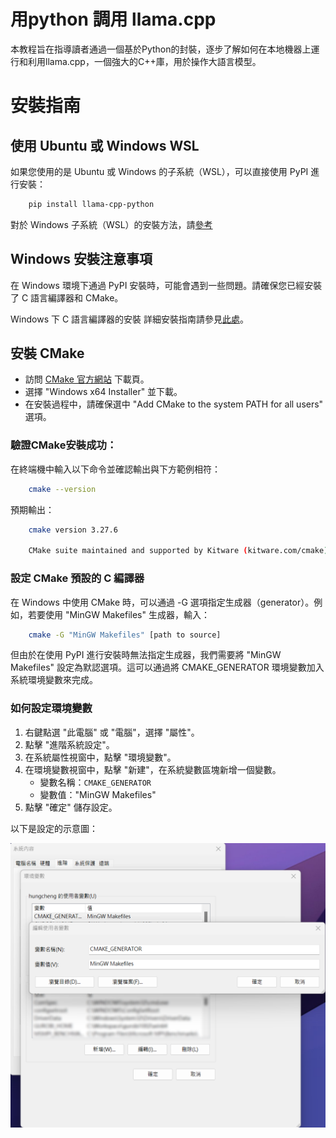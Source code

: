# 用python 調用 llama.cpp

本教程旨在指導讀者通過一個基於Python的封裝，逐步了解如何在本地機器上運行和利用llama.cpp，一個強大的C++庫，用於操作大語言模型。
# 安裝指南

## 使用 Ubuntu 或 Windows WSL
如果您使用的是 Ubuntu 或 Windows 的子系統（WSL），可以直接使用 PyPI 進行安裝：
```bash
    pip install llama-cpp-python
```
對於 Windows 子系統（WSL）的安裝方法，請[參考](https://learn.microsoft.com/zh-tw/windows/wsl/install)

## Windows 安裝注意事項
在 Windows 環境下通過 PyPI 安裝時，可能會遇到一些問題。請確保您已經安裝了 C 語言編譯器和 CMake。<br>

Windows 下 C 語言編譯器的安裝
詳細安裝指南請參見[此處](../Windows_Installation/README.md#windows下c語言編譯器的安裝)。

## 安裝 CMake
- 訪問 [CMake 官方網站](https://cmake.org/download/) 下載頁。
- 選擇 "Windows x64 Installer" 並下載。
- 在安裝過程中，請確保選中 "Add CMake to the system PATH for all users" 選項。

### 驗證CMake安裝成功：

在終端機中輸入以下命令並確認輸出與下方範例相符：
```bash
    cmake --version
```
預期輸出：
```bash
    cmake version 3.27.6

    CMake suite maintained and supported by Kitware (kitware.com/cmake).
```
### 設定 CMake 預設的 C 編譯器
在 Windows 中使用 CMake 時，可以通過 -G 選項指定生成器（generator）。例如，若要使用 "MinGW Makefiles" 生成器，輸入：
```bash
    cmake -G "MinGW Makefiles" [path to source]
```
但由於在使用 PyPI 進行安裝時無法指定生成器，我們需要將 "MinGW Makefiles" 設定為默認選項。這可以通過將 CMAKE_GENERATOR 環境變數加入系統環境變數來完成。

### 如何設定環境變數

1. 右鍵點選 "此電腦" 或 "電腦"，選擇 "屬性"。
2. 點擊 "進階系統設定"。
3. 在系統屬性視窗中，點擊 "環境變數"。
4. 在環境變數視窗中，點擊 "新建"，在系統變數區塊新增一個變數。
   - 變數名稱：`CMAKE_GENERATOR`
   - 變數值："MinGW Makefiles"
5. 點擊 "確定" 儲存設定。

以下是設定的示意圖：

![環境變數示例圖](./Images/image_1.png)
